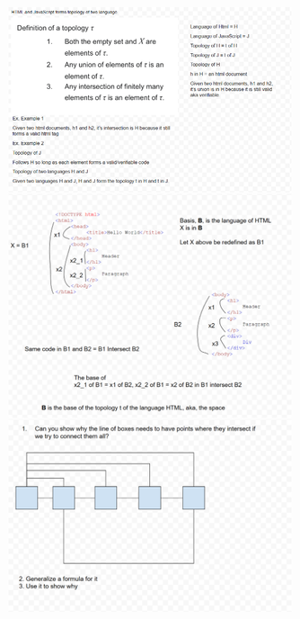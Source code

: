![Definitions](Resources/definitions.png)
![Base of HTML](Resources/baseofhtml.png)
![Base of HTML](Resources/questionofcircuits.png)
